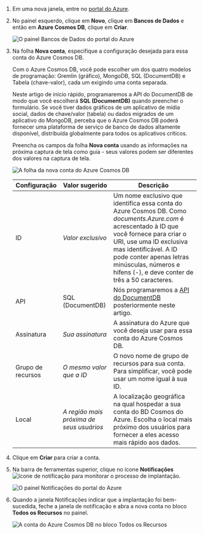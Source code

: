 1. Em uma nova janela, entre no [portal do Azure](https://portal.azure.com/).
2. No painel esquerdo, clique em **Novo**, clique em **Bancos de Dados** e então em **Azure Cosmos DB**, clique em **Criar**.
   
   ![O painel Bancos de Dados do portal do Azure](./media/cosmos-db-create-dbaccount/create-nosql-db-databases-json-tutorial-1.png)

3. Na folha **Nova conta**, especifique a configuração desejada para essa conta do Azure Cosmos DB. 

    Com o Azure Cosmos DB, você pode escolher um dos quatro modelos de programação: Gremlin (gráfico), MongoDB, SQL (DocumentDB) e Tabela (chave-valor), cada um exigindo uma conta separada.
    
    Neste artigo de início rápido, programaremos a API do DocumentDB de modo que você escolherá **SQL (DocumentDB)** quando preencher o formulário. Se você tiver dados gráficos de um aplicativo de mídia social, dados de chave/valor (tabela) ou dados migrados de um aplicativo do MongoDB, perceba que o Azure Cosmos DB poderá fornecer uma plataforma de serviço de banco de dados altamente disponível, distribuída globalmente para todos os aplicativos críticos.

    Preencha os campos da folha **Nova conta** usando as informações na próxima captura de tela como guia - seus valores podem ser diferentes dos valores na captura de tela.
 
    ![A folha da nova conta do Azure Cosmos DB](./media/cosmos-db-create-dbaccount/create-nosql-db-databases-json-tutorial-2.png)

    Configuração|Valor sugerido|Descrição
    ---|---|---
    ID|*Valor exclusivo*|Um nome exclusivo que identifica essa conta do Azure Cosmos DB. Como *documents.Azure.com* é acrescentado à ID que você fornece para criar o URI, use uma ID exclusiva mas identificável. A ID pode conter apenas letras minúsculas, números e hifens (-), e deve conter de três a 50 caracteres.
    API|SQL (DocumentDB)|Nós programaremos a [API do DocumentDB](../articles/cosmos-db/documentdb-introduction.md) posteriormente neste artigo.|
    Assinatura|*Sua assinatura*|A assinatura do Azure que você deseja usar para essa conta do Azure Cosmos DB. 
    Grupo de recursos|*O mesmo valor que a ID*|O novo nome de grupo de recursos para sua conta. Para simplificar, você pode usar um nome igual à sua ID. 
    Local|*A região mais próxima de seus usuários*|A localização geográfica na qual hospedar a sua conta do BD Cosmos do Azure. Escolha o local mais próximo dos usuários para fornecer a eles acesso mais rápido aos dados.
4. Clique em **Criar** para criar a conta.
5. Na barra de ferramentas superior, clique no ícone **Notificações** ![ícone de notificação](./media/cosmos-db-create-dbaccount/notification-icon.png) para monitorar o processo de implantação.

    ![O painel Notificações do portal do Azure](./media/cosmos-db-create-dbaccount-graph/azure-documentdb-nosql-notification.png)

6.  Quando a janela Notificações indicar que a implantação foi bem-sucedida, feche a janela de notificação e abra a nova conta no bloco **Todos os Recursos** no painel. 

    ![A conta do Azure Cosmos DB no bloco Todos os Recursos](./media/cosmos-db-create-dbaccount/all-resources.png)
 
